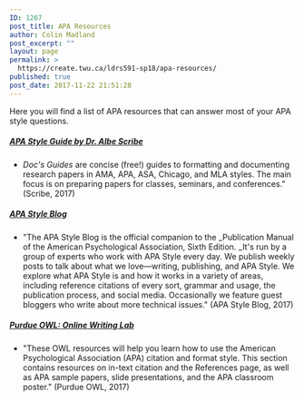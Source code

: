 ```yaml
---
ID: 1267
post_title: APA Resources
author: Colin Madland
post_excerpt: ""
layout: page
permalink: >
  https://create.twu.ca/ldrs591-sp18/apa-resources/
published: true
post_date: 2017-11-22 21:51:28
---
```

Here you will find a list of APA resources that can answer most of your APA style questions.

##### [APA Style Guide by Dr. Albe Scribe](http://www.docstyles.com/apaguide.html)

* *Doc's Guides* are concise (free!) guides to formatting and documenting research papers in AMA, APA, ASA, Chicago, and MLA styles. The main focus is on preparing papers for classes, seminars, and conferences." (Scribe, 2017)

##### [APA Style Blog](http://blog.apastyle.org/apastyle/)

* "The APA Style Blog is the official companion to the _Publication Manual of the American Psychological Association, Sixth Edition. _It's run by a group of experts who work with APA Style every day. We publish weekly posts to talk about what we love—writing, publishing, and APA Style. We explore what APA Style is and how it works in a variety of areas, including reference citations of every sort, grammar and usage, the publication process, and social media. Occasionally we feature guest bloggers who write about more technical issues." (APA Style Blog, 2017)

##### [Purdue OWL: Online Writing Lab ](https://owl.english.purdue.edu/owl/section/2/10/)

* "These OWL resources will help you learn how to use the American Psychological Association (APA) citation and format style. This section contains resources on in-text citation and the References page, as well as APA sample papers, slide presentations, and the APA classroom poster." (Purdue OWL, 2017)